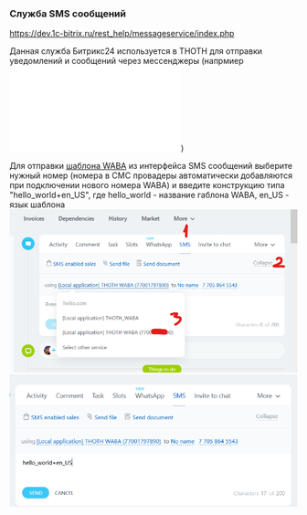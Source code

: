 ### Служба SMS сообщений
https://dev.1c-bitrix.ru/rest_help/messageservice/index.php

Данная служба Битрикс24 используется в THOTH для отправки уведомлений и сообщений через мессенджеры (напрмиер ![waba](waba.md))

Для отправки [шаблона WABA](https://developers.facebook.com/docs/whatsapp/business-management-api/message-templates?locale=ru_RU) из интерфейса SMS сообщений выберите нужный номер (номера в СМС провадеры автоматически добавляются при подключении нового номера WABA) и введите конструкцию типа "hello_world+en_US", где hello_world - название габлона WABA, en_US - язык шаблона
![text](img/sms.png)
![text](img/sms1.png)